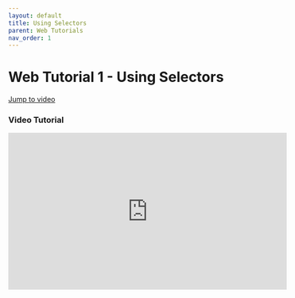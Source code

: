 ```yaml
---
layout: default
title: Using Selectors
parent: Web Tutorials
nav_order: 1
---
```


# Web Tutorial 1 - Using Selectors

[Jump to video](#video-tutorial)

### Video Tutorial

<iframe width="560" height="315" src="https://www.youtube.com/embed/wFkSraKdXmo" frameborder="0" allow="accelerometer; autoplay; encrypted-media; gyroscope; picture-in-picture" allowfullscreen></iframe>
